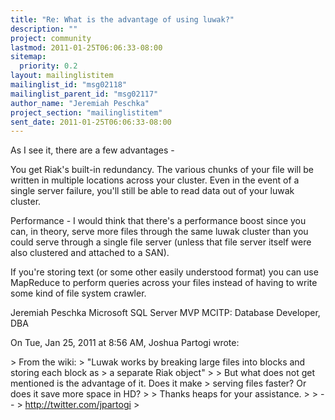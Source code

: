 ```yaml
---
title: "Re: What is the advantage of using luwak?"
description: ""
project: community
lastmod: 2011-01-25T06:06:33-08:00
sitemap:
  priority: 0.2
layout: mailinglistitem
mailinglist_id: "msg02118"
mailinglist_parent_id: "msg02117"
author_name: "Jeremiah Peschka"
project_section: "mailinglistitem"
sent_date: 2011-01-25T06:06:33-08:00
---
```



As I see it, there are a few advantages -

You get Riak's built-in redundancy. The various chunks of your file will be
written in multiple locations across your cluster. Even in the event of a
single server failure, you'll still be able to read data out of your luwak
cluster.

Performance - I would think that there's a performance boost since you can,
in theory, serve more files through the same luwak cluster than you could
serve through a single file server (unless that file server itself were also
clustered and attached to a SAN).

If you're storing text (or some other easily understood format) you can use
MapReduce to perform queries across your files instead of having to write
some kind of file system crawler.

Jeremiah Peschka
Microsoft SQL Server MVP
MCITP: Database Developer, DBA


On Tue, Jan 25, 2011 at 8:56 AM, Joshua Partogi wrote:

&gt; From the wiki:
&gt; "Luwak works by breaking large files into blocks and storing each block as
&gt; a separate Riak object"
&gt;
&gt; But what does not get mentioned is the advantage of it. Does it make
&gt; serving files faster? Or does it save more space in HD?
&gt;
&gt; Thanks heaps for your assistance.
&gt;
&gt; --
&gt; http://twitter.com/jpartogi 
&gt;

